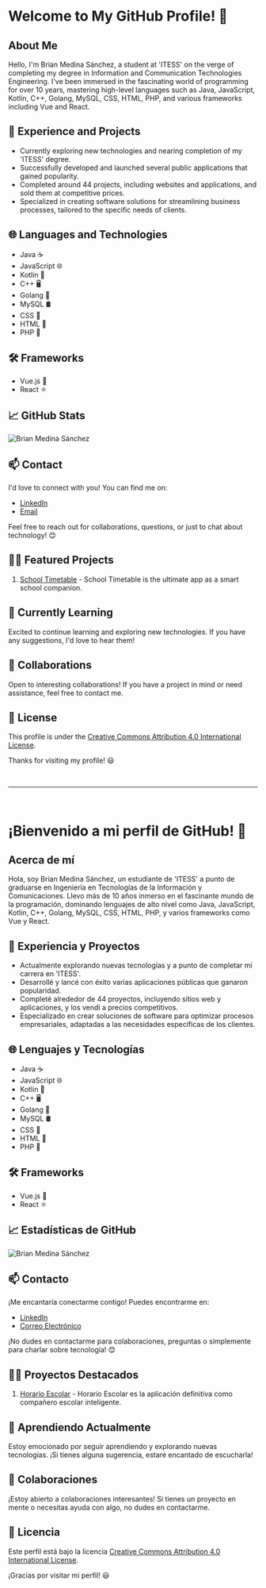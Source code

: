# Welcome to My GitHub Profile! 👋

## About Me

Hello, I'm Brian Medina Sánchez, a student at 'ITESS' on the verge of completing my degree in Information and Communication Technologies Engineering. I've been immersed in the fascinating world of programming for over 10 years, mastering high-level languages such as Java, JavaScript, Kotlin, C++, Golang, MySQL, CSS, HTML, PHP, and various frameworks including Vue and React.

## 🚀 Experience and Projects

- Currently exploring new technologies and nearing completion of my 'ITESS' degree.
- Successfully developed and launched several public applications that gained popularity.
- Completed around 44 projects, including websites and applications, and sold them at competitive prices.
- Specialized in creating software solutions for streamlining business processes, tailored to the specific needs of clients.

## 🌐 Languages and Technologies

- Java ☕
- JavaScript 🌐
- Kotlin 🚀
- C++ 🖥️
- Golang 🐹
- MySQL 🛢️
- CSS 🎨
- HTML 📄
- PHP 🚀

## 🛠️ Frameworks

- Vue.js 💚
- React ⚛️

## 📈 GitHub Stats

![Brian Medina Sánchez](https://github-readme-stats.vercel.app/api?username=devbrianmedina&show_icons=true&theme=radical)

## 📫 Contact

I'd love to connect with you! You can find me on:

- [LinkedIn](URL_TO_YOUR_LINKEDIN)
- [Email](brian@dercide.com)

Feel free to reach out for collaborations, questions, or just to chat about technology! 😊

## 👨‍💻 Featured Projects

1. [School Timetable]([URL_TO_PROJECT_1](https://play.google.com/store/apps/details?id=com.dercide.horarioescolar)) - School Timetable is the ultimate app as a smart school companion.

## 🌱 Currently Learning

Excited to continue learning and exploring new technologies. If you have any suggestions, I'd love to hear them!

## 🤝 Collaborations

Open to interesting collaborations! If you have a project in mind or need assistance, feel free to contact me.

## 📄 License

This profile is under the [Creative Commons Attribution 4.0 International License](URL_TO_YOUR_LICENSE).

Thanks for visiting my profile! 😃

<br><hr><br>

# ¡Bienvenido a mi perfil de GitHub! 👋

## Acerca de mí

Hola, soy Brian Medina Sánchez, un estudiante de 'ITESS' a punto de graduarse en Ingeniería en Tecnologías de la Información y Comunicaciones. Llevo más de 10 años inmerso en el fascinante mundo de la programación, dominando lenguajes de alto nivel como Java, JavaScript, Kotlin, C++, Golang, MySQL, CSS, HTML, PHP, y varios frameworks como Vue y React.

## 🚀 Experiencia y Proyectos

- Actualmente explorando nuevas tecnologías y a punto de completar mi carrera en 'ITESS'.
- Desarrollé y lancé con éxito varias aplicaciones públicas que ganaron popularidad.
- Completé alrededor de 44 proyectos, incluyendo sitios web y aplicaciones, y los vendí a precios competitivos.
- Especializado en crear soluciones de software para optimizar procesos empresariales, adaptadas a las necesidades específicas de los clientes.

## 🌐 Lenguajes y Tecnologías

- Java ☕
- JavaScript 🌐
- Kotlin 🚀
- C++ 🖥️
- Golang 🐹
- MySQL 🛢️
- CSS 🎨
- HTML 📄
- PHP 🚀

## 🛠️ Frameworks

- Vue.js 💚
- React ⚛️

## 📈 Estadísticas de GitHub

![Brian Medina Sánchez](https://github-readme-stats.vercel.app/api?username=devbrianmedina&show_icons=true&theme=radical)

## 📫 Contacto

¡Me encantaría conectarme contigo! Puedes encontrarme en:

- [LinkedIn](URL_DE_TU_LINKEDIN)
- [Correo Electrónico](brian@dercide.com)

¡No dudes en contactarme para colaboraciones, preguntas o simplemente para charlar sobre tecnología! 😊

## 👨‍💻 Proyectos Destacados

1. [Horario Escolar]([URL_DEL_PROYECTO_1](https://play.google.com/store/apps/details?id=com.dercide.horarioescolar)) - Horario Escolar es la aplicación definitiva como compañero escolar inteligente.

## 🌱 Aprendiendo Actualmente

Estoy emocionado por seguir aprendiendo y explorando nuevas tecnologías. ¡Si tienes alguna sugerencia, estaré encantado de escucharla!

## 🤝 Colaboraciones

¡Estoy abierto a colaboraciones interesantes! Si tienes un proyecto en mente o necesitas ayuda con algo, no dudes en contactarme.

## 📄 Licencia

Este perfil está bajo la licencia [Creative Commons Attribution 4.0 International License](URL_DE_TU_LICENCIA).

¡Gracias por visitar mi perfil! 😃
